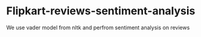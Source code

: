 # Flipkart-reviews-sentiment-analysis
We use vader model from nltk and perfrom sentiment analysis on reviews 
